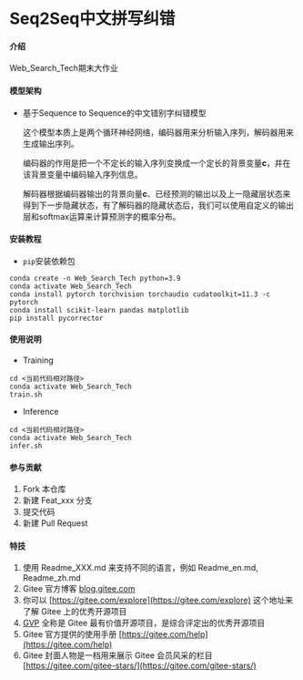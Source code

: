 # Seq2Seq中文拼写纠错

#### 介绍
Web_Search_Tech期末大作业

#### 模型架构

* 基于Sequence to Sequence的中文错别字纠错模型

  这个模型本质上是两个循环神经网络，编码器用来分析输入序列，解码器用来生成输出序列。

  编码器的作用是把一个不定长的输入序列变换成一个定长的背景变量**c**，并在该背景变量中编码输入序列信息。

  解码器根据编码器输出的背景向量**c**、已经预测的输出以及上一隐藏层状态来得到下一步隐藏状态，有了解码器的隐藏状态后，我们可以使用自定义的输出层和softmax运算来计算预测字的概率分布。

#### 安装教程

* `pip`安装依赖包
```
conda create -n Web_Search_Tech python=3.9
conda activate Web_Search_Tech
conda install pytorch torchvision torchaudio cudatoolkit=11.3 -c pytorch
conda install scikit-learn pandas matplotlib
pip install pycorrector
```

#### 使用说明

* Training
```
cd <当前代码相对路径>
conda activate Web_Search_Tech
train.sh
```

* Inference
```
cd <当前代码相对路径>
conda activate Web_Search_Tech
infer.sh
```

#### 参与贡献

1.  Fork 本仓库
2.  新建 Feat_xxx 分支
3.  提交代码
4.  新建 Pull Request


#### 特技

1.  使用 Readme\_XXX.md 来支持不同的语言，例如 Readme\_en.md, Readme\_zh.md
2.  Gitee 官方博客 [blog.gitee.com](https://blog.gitee.com)
3.  你可以 [https://gitee.com/explore](https://gitee.com/explore) 这个地址来了解 Gitee 上的优秀开源项目
4.  [GVP](https://gitee.com/gvp) 全称是 Gitee 最有价值开源项目，是综合评定出的优秀开源项目
5.  Gitee 官方提供的使用手册 [https://gitee.com/help](https://gitee.com/help)
6.  Gitee 封面人物是一档用来展示 Gitee 会员风采的栏目 [https://gitee.com/gitee-stars/](https://gitee.com/gitee-stars/)
